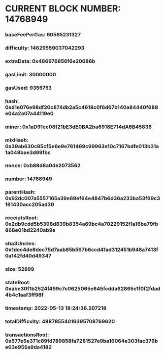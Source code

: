 # CURRENT BLOCK NUMBER: 14768949

### baseFeePerGas: 60565231327
### difficulty: 14629559037042293
### extraData: 0x486976656f6e20686b
### gasLimit: 30000000
### gasUsed: 9355753
### hash: 0xd1e076e98df20c874db2a5c4618c0f6d67b140a84440f688e04a2a07a44119e0
### miner: 0x1aD91ee08f21bE3dE0BA2ba6918E714dA6B45836
### mixHash: 0x39ab630c85cf5e6e9e761469c99963e10c7167bdfe013b31a1a048bae3d69fbc
### nonce: 0xb88d8a0de2073562
### number: 14768949
### parentHash: 0x92dc007a5557165a39e69ef64e4847b6d36a233ba53f69c3161430acc205ad30
### receiptsRoot: 0x2db9cdd5b5398d839b8354a69bc4a70229152f1a16ba79fb868e01bd2240ab9e
### sha3Uncles: 0x1dcc4de8dec75d7aab85b567b6ccd41ad312451b948a7413f0a142fd40d49347
### size: 52899
### stateRoot: 0xabe30f1b2524f499c7c0625065e645fcdda62865c1f0f2fdad4b4c1aaf3ff98f
### timestamp: 2022-05-13 18:24:36.207218
### totalDifficulty: 48878554016395708769620
### transactionsRoot: 0x577e5e371c89fd789858fa7281527e9ba16064e303fac376be03e956a9da4182

